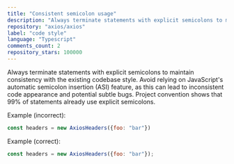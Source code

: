 ```yaml
---
title: "Consistent semicolon usage"
description: "Always terminate statements with explicit semicolons to maintain consistency with the existing codebase style. Avoid relying on JavaScript's automatic semicolon insertion (ASI) feature, as this can lead to inconsistent code appearance and potential subtle bugs."
repository: "axios/axios"
label: "code style"
language: "Typescript"
comments_count: 2
repository_stars: 100000
---
```


Always terminate statements with explicit semicolons to maintain consistency with the existing codebase style. Avoid relying on JavaScript's automatic semicolon insertion (ASI) feature, as this can lead to inconsistent code appearance and potential subtle bugs. Project convention shows that 99% of statements already use explicit semicolons.

Example (incorrect):
```javascript
const headers = new AxiosHeaders({foo: "bar"})
```

Example (correct):
```javascript
const headers = new AxiosHeaders({foo: "bar"});
```